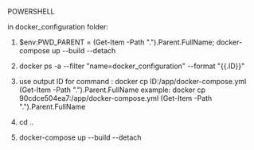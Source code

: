 POWERSHELL

in docker_configuration folder:

1. $env:PWD_PARENT = (Get-Item -Path ".\").Parent.FullName; docker-compose up --build --detach 

2. docker ps -a --filter "name=docker_configuration" --format "{{.ID}}"

3. use output ID for command : docker cp ID:/app/docker-compose.yml (Get-Item -Path ".\").Parent.FullName
example: docker cp 90cdce504ea7:/app/docker-compose.yml (Get-Item -Path ".\").Parent.FullName

4. cd ..

5. docker-compose up --build --detach
